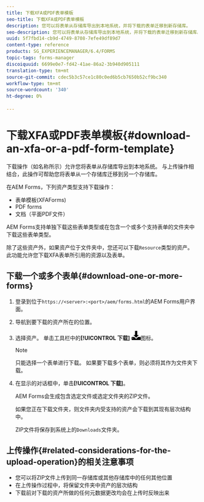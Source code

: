 ```yaml
---
title: 下载XFA或PDF表单模板
seo-title: 下载XFA或PDF表单模板
description: 您可以将表单从存储库导出到本地系统，并将下载的表单迁移到新存储库。
seo-description: 您可以将表单从存储库导出到本地系统，并将下载的表单迁移到新存储库。
uuid: 5f7fbd14-cb9d-4749-8708-7efe49df89d7
content-type: reference
products: SG_EXPERIENCEMANAGER/6.4/FORMS
topic-tags: forms-manager
discoiquuid: 6699e0e7-fd42-41ae-86a2-3b940d905111
translation-type: tm+mt
source-git-commit: cdec5b3c57ce1c80c0ed6b5cb7650b52cf9bc340
workflow-type: tm+mt
source-wordcount: '340'
ht-degree: 0%

---
```



# 下载XFA或PDF表单模板{#download-an-xfa-or-a-pdf-form-template}

下载操作（如名称所示）允许您将表单从存储库导出到本地系统。 与上传操作相结合，此操作可帮助您将表单从一个存储库迁移到另一个存储库。

在AEM Forms，下列资产类型支持下载操作：

* 表单模板(XFAForms)
* PDF forms
* 文档（平面PDF文件）

AEM Forms支持单独下载这些表单类型或在包含一个或多个支持表单的文件夹中下载这些表单类型。

除了这些资产外，如果资产位于文件夹中，您还可以下载`Resource`类型的资产。 此功能允许您下载XFA表单所引用的资源以及表单。

## 下载一个或多个表单{#download-one-or-more-forms}

1. 登录到位于`https://<server>:<port>/aem/forms.html`的AEM Forms用户界面。

1. 导航到要下载的资产所在的位置。

1. 选择资产。 单击工具栏中的&#x200B;**[!UICONTROL 下载]** ![ aem6forms_download](assets/aem6forms_download.png)图标。

   >[!NOTE]
   >
   >只能选择一个表单进行下载。 如果要下载多个表单，则必须将其作为文件夹下载。

1. 在显示的对话框中，单击&#x200B;**[!UICONTROL 下载]**。

   AEM Forms会生成包含选定文件或选定文件夹的ZIP文件。

   如果您正在下载文件夹，则文件夹内受支持的资产会下载到其现有层次结构中。

   ZIP文件将保存到系统上的`Downloads`文件夹。

## 上传操作{#related-considerations-for-the-upload-operation}的相关注意事项

* 您可以将ZIP文件上传到同一存储库或其他存储库中的任何其他位置
* 在上传操作过程中，将保留文件夹中资产的层次结构
* 下载前对下载的资产所做的任何元数据更改均会在上传时反映出来

